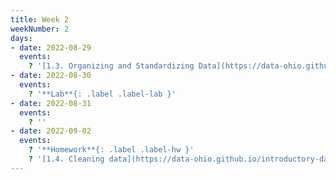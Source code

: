 ```yaml
---
title: Week 2
weekNumber: 2
days:
- date: 2022-08-29
  events:
    ? '[1.3. Organizing and Standardizing Data](https://data-ohio.github.io/introductory-data-science/1/3/1_3_organize_data.html)'
- date: 2022-08-30
  events:
    ? '**Lab**{: .label .label-lab }'
- date: 2022-08-31
  events:
    ? ''
- date: 2022-09-02
  events:
    ? '**Homework**{: .label .label-hw }'
    ? '[1.4. Cleaning data](https://data-ohio.github.io/introductory-data-science/1/4/1_4_clean_data.html)'
---
```

